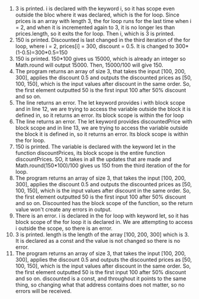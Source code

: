1. 3 is printed. i is declared with the keyword i, so it has scope even outside the bloc where it was declared, which is the for loop. Since prices is an array with length 3, the for loop runs for the last time when i = 2, and when it is incremented again to 3, it is no longer les than prices.length, so it exits the for loop. Then i, which is 3 is printed.
2. 150 is printed. Discounted is last changed in the third iteration of the for loop, where i = 2, prices[i] = 300, discount = 0.5. It is changed to 300*(1-0.5)=300*0.5=150
3. 150 is printed. 150*100 gives us 15000, which is already an integer so Math.round will output 15000. Then, 15000/100 will give 150.
4. The program returns an array of size 3, that takes the input [100, 200, 300], applies the discount 0.5 and outputs the discounted prices as [50, 100, 150], which is the input values after discount in the same order. So, the first element outputted 50 is the first input 100 after 50% discount and so on.
5. The line returns an error. The let keyword provides i with block scope and in line 12, we are trying to access the variable outside the block it is defined in, so it returns an error. Its block scope is within the for loop
6. The line returns an error. The let keyword provides discountedPrice with block scope and in line 13, we are trying to access the variable outside the block it is defined in, so it returns an error. Its block scope is within the for loop.
7. 150 is printed. The variable is declared with the keyword let in the function discountPrices, its block scope is the entire function discountPrices. SO, it takes in all the updates that are made and Math.round(150*100)/100 gives us 150 from the third iteration of the for loop.
8. The program returns an array of size 3, that takes the input [100, 200, 300], applies the discount 0.5 and outputs the discounted prices as [50, 100, 150], which is the input values after discount in the same order. So, the first element outputted 50 is the first input 100 after 50% discount and so on. Discounted has the block scope of the function, so the return value won't create any errors in output.
9. There is an error. i is declared in the for loop with keyword let, so it has block scope of the for loop it is declared in. We are attempting to access i outside the scope, so there is an error.
10. 3 is printed. length is the length of the array [100, 200, 300] which is 3. It is declared as a const and the value is not changed so there is no error.
11. The program returns an array of size 3, that takes the input [100, 200, 300], applies the discount 0.5 and outputs the discounted prices as [50, 100, 150], which is the input values after discount in the same order. So, the first element outputted 50 is the first input 100 after 50% discount and so on. discounted is a const, and throughout it points to the same thing, so changing what that address contains does not matter, so no errors will be received.
